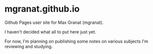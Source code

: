 # mgranat.github.io

Github Pages user site for Max Granat (mgranat).

I haven't decided what all to put here just yet.

For now, I'm planning on publishing some notes on various subjects I'm reviewing and studying.
